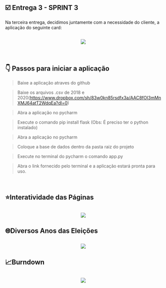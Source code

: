 ## :ballot_box_with_check: Entrega 3 - SPRINT 3

Na terceira entrega, decidimos juntamente com a necessidade do cliente, a aplicação do seguinte card:

<h2 align="center"> <img src = "https://github.com/Group-4-Fatec-SJC/Analise-Eleitorado/blob/main/assets/SPRINT%203.png" /></h2>


<br>


<h2>&#128071; Passos para iniciar a aplicação</h2>

>Baixe a aplicação atraves do github

>Baixe os arquivos .csv de 2018 e 2020(https://www.dropbox.com/sh/83w0kn85rsdfx3a/AAC8fOI3mMnXMJ64atT2WdqEa?dl=0)

>Abra a aplicação no pycharm

>Execute o comando pip install flask (Obs: É preciso ter o python instalado)

>Abra a aplicação no pycharm

>Coloque a base de dados dentro da pasta raiz do projeto

>Execute no terminal do pycharm o comando app.py

>Abra o link fornecido pelo terminal e a aplicação estará pronta para uso.

<br>


<h2>&#11088;Interatividade das Páginas</h2>

<h2 align="center"> <img src = "https://github.com/Group-4-Fatec-SJC/Analise-Eleitorado/blob/main/assets/INTERATIVIDADE.gif"/></h2>


<h2>&#127760;Diversos Anos das Eleições</h2>

<h2 align="center"> <img src = "https://github.com/Group-4-Fatec-SJC/Analise-Eleitorado/blob/main/assets/ELEICOES.gif"/></h2>



<h2>&#128200;Burndown</h2>

<h2 align="center"> <img src = "https://github.com/Group-4-Fatec-SJC/Analise-Eleitorado/blob/main/assets/BURNDOWN_SPRINT3.PNG"/></h2>

<br>




